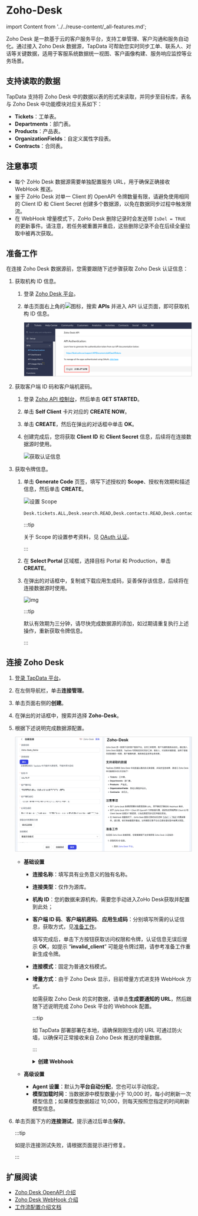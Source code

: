 # Zoho-Desk
import Content from '../../reuse-content/_all-features.md';

<Content />

Zoho Desk 是一款基于云的客户服务平台，支持工单管理、客户沟通和服务自动化。通过接入 Zoho Desk 数据源，TapData 可帮助您实时同步工单、联系人、对话等关键数据，适用于客服系统数据统一视图、客户画像构建、服务响应监控等业务场景。

## 支持读取的数据

TapData 支持将 Zoho Desk 中的数据以表的形式来读取，并同步至目标库，表名与 Zoho Desk 中功能模块对应关系如下：

- **Tickets**：工单表。
- **Departments**：部门表。
- **Products**：产品表。
- **OrganizationFields**：自定义属性字段表。
- **Contracts**：合同表。

## 注意事项

- 每个 ZoHo Desk 数据源需要单独配置服务 URL，用于确保正确接收 WebHook 推送。
- 鉴于 ZoHo Desk 对单一 Client 的 OpenAPI 令牌数量有限，请避免使用相同的 Client ID 和 Client Secret 创建多个数据源，以免在数据同步过程中触发限流。
- 在 WebHook 增量模式下，ZoHo Desk 删除记录时会发送带 `IsDel = TRUE` 的更新事件。请注意，若任务被重置并重启，这些删除记录不会在后续全量拉取中被再次获取。

## <span id="prerequisites">准备工作</span>

在连接 Zoho Desk 数据源前，您需要跟随下述步骤获取 Zoho Desk 认证信息：

1. 获取机构 ID 信息。

   1. 登录 [Zoho Desk 平台](https://www.zoho.com/)。

   2. 单击页面右上角的![](../../images/setting_icon.png)图标，搜索 **APIs** 并进入 API 认证页面，即可获取机构 ID 信息。

      ![机构 ID](../../images/zoho_desk_org_id.png)

2. 获取客户端 ID 码和客户端机密码。

   1. 登录 [Zoho API 控制台](https://api-console.zoho.com/)，然后单击 **GET STARTED**。

   2. 单击 **Self Client** 卡片对应的 **CREATE NOW**。

   3. 单击 **CREATE**，然后在弹出的对话框中单击 **OK**。

   4. 创建完成后，您将获取 **Client ID** 和 **Client Secret** 信息，后续将在连接数据源时使用。

      ![获取认证信息](../../images/obtain_zoho_secret.png)

3. 获取令牌信息。

   1. 单击 **Generate Code** 页签，填写下述授权的 **Scope**、授权有效期和描述信息，然后单击 **CREATE**。

      ![设置 Scope](../../images/zoho_generate_code.png)

      ```bash
      Desk.tickets.ALL,Desk.search.READ,Desk.contacts.READ,Desk.contacts.WRITE,Desk.contacts.UPDATE,Desk.contacts.CREATE,Desk.tasks.ALL,Desk.basic.READ,Desk.basic.CREATE,Desk.settings.ALL,Desk.events.ALL,Desk.articles.READ,Desk.articles.CREATE,Desk.articles.UPDATE,Desk.articles.DELETE
      ```

      :::tip

      关于 Scope 的设置参考资料，见 [OAuth 认证](https://www.zoho.com.cn/crm/help/developer/api/oauth-overview.html)。

      :::

   2. 在 **Select Portal** 区域框，选择目标 Portal 和 Production，单击 **CREATE**。

   3. 在弹出的对话框中，复制或下载应用生成码，妥善保存该信息，后续将在连接数据源时使用。

      ![img](https://deploy-preview-57--tapdata.netlify.app/assets/images/obtain_zoho_code-fcd2700e5547f6ed6b91eb2fe0ecea1f.png)

      :::tip

      默认有效期为三分钟，请尽快完成数据源的添加，如过期请重复执行上述操作，重新获取令牌信息。
   
      :::

## 连接 Zoho Desk

1. [登录 TapData 平台](../../user-guide/log-in.md)。

2. 在左侧导航栏，单击**连接管理**。

3. 单击页面右侧的**创建**。

4. 在弹出的对话框中，搜索并选择 **Zoho-Desk**。

5. 根据下述说明完成数据源配置。
   
   ![Zoho Desk 数据源设置](../../images/connect_zoho_desk.png)
   
   - **基础设置**
     
     - **连接名称**：填写具有业务意义的独有名称。
     
     - **连接类型**：仅作为源库。
     
     - **机构 ID**：您的数据来源机构，需要您手动进入ZoHo Desk获取并配置到此处；
     
     - **客户端 ID 码**、**客户端机密码**、**应用生成码**：分别填写所需的认证信息，获取方式，见[准备工作](#prerequisites)。
     
       填写完成后，单击下方按钮获取访问权限和令牌，认证信息无误后提示 **OK**，如提示 “**invalid_client**” 可能是令牌过期，请参考准备工作重新生成令牌。
     
     - **连接模式**：固定为普通文档模式。
     
     - **增量方式**：由于 Zoho Desk 显示，目前增量方式进支持 WebHook 方式。
     
       如需获取 Zoho Desk 的实时数据，请单击**生成要通知的 URL**，然后跟随下述说明完成 Zoho Desk 平台的 Webhook 配置。
       
       :::tip
       
       如 TapData 部署部署在本地，请确保刚刚生成的 URL 可通过防火墙，以确保可正常接收来自 Zoho Desk 推送的增量数据。
       
       :::
       
       <details>
       <summary><b>创建 Webhook</b></summary>
       
       1. 在 [Zoho Desk](https://www.zoho.com/) 平台，单击页面右上角的![](../../images/setting_icon.png)图标。
       
       2. 搜索 **Webhooks** 并进入其配置页面，然后单击 **New Webhook**。
       
       3. 跟随下述说明完成 Webhook 设置，完成设置后单击 **Test Run**，提示通过后单击 **Save**。
       
          ![Webhook 设置](../../images/create_zoho_desk_webhook.png)
       
          - **Name**：填写具有业务意义的名称，方便后续识别。
          - **URL to notify**：填写从 TapData 的 Zoho Desk 数据源配置页面，获取到的要通知的 URL。
          - **Choose Event**：选择要通知的事件信息，支持的事件及其数据样例，见 [Events Supported](https://desk.zoho.com/support/WebhookDocument.do#EventsSupported)。
          
          :::tip
          
          除此方式外，您也可以通过工作流[配置 Webhook](https://help.zoho.com.cn/portal/zh/kb/crm/crmhelp/automate-business-processes/actions/articles/webhooks-workflow)。
          
          :::
       
       </details>
     
   - **高级设置**
     
     - **Agent 设置**：默认为**平台自动分配**，您也可以手动指定。
     - **模型加载时间**：当数据源中模型数量小于 10,000 时，每小时刷新一次模型信息；如果模型数据超过 10,000，则每天按照您指定的时间刷新模型信息。
   
5. 单击页面下方的**连接测试**，提示通过后单击**保存**。
   
   :::tip
   
   如提示连接测试失败，请根据页面提示进行修复。
   
   :::

## 扩展阅读

- [Zoho Desk OpenAPI 介绍](https://desk.zoho.com.cn/support/APIDocument.do#Introduction)
- [Zoho Desk WebHook 介绍](https://desk.zoho.com.cn/support/WebhookDocument.do#Introduction)
- [工作流配置介绍文档](https://www.zoho.com.cn/developer/help/extensions/automation/workflow-rules.html)
